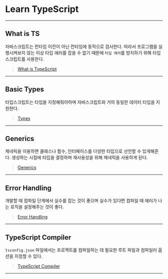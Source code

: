 # Learn TypeScript

---

## What is TS

자바스크립트는 런타임 이전이 아닌 런타임에 동적으로 검사한다. 따라서 프로그램을 실행시켜보지 않는 이상 타입 에러를 잡을 수 없기 때문에 `타입 에러`를 방지하기 위해 타입스크립트를 사용한다.

> [What is TypeScript](https://github.com/chloemk/learn-typescript/blob/main/notes/What-is-TS.md 'Note #1')

---

## Basic Types

타입스크립트는 타입을 지정해줘야하며 자바스크립트와 거의 동일한 데이터 타입을 지원한다.

> [Types](https://github.com/chloemk/learn-typescript/blob/main/notes/Types.md 'Note #2')

---

## Generics

제네릭을 이용하면 클래스나 함수, 인터페이스를 다양한 타입으로 선언할 수 있게해준다. 생성하는 시점에 타입을 결정하며 재사용성을 위해 제네릭을 사용하게 된다.

> [Generics](https://github.com/chloemk/learn-typescript/blob/main/notes/Generics.md 'Note #3')

---

## Error Handling

개발할 때 컴파일 단계에서 실수를 잡는 것이 좋으며 실수가 있다면 컴파일 때 에러가 나는 로직을 설정해주는 것이 좋다.

> [Error Handling](https://github.com/chloemk/learn-typescript/blob/main/notes/ErrorHandling.md 'Note #4')

---

## TypeScript Compiler

`tsconfig.json` 파일에서는 프로젝트를 컴파일하는 데 필요한 루트 파일과 컴파일러 옵션을 지정할 수 있다.

> [TypeScript Compiler](https://github.com/chloemk/learn-typescript/blob/main/notes/TS-Complier.md 'Note #5')

---
